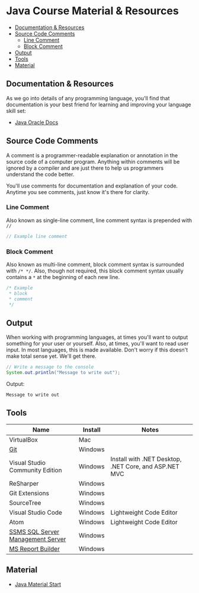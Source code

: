 # Java Course Material & Resources

* [Documentation & Resources](#documentation-resources)
* [Source Code Comments](#source-code-comments)
  * [Line Comment](#line-comment)
  * [Block Comment](#block-comment)
* [Output](#output)
* [Tools](#tools)
* [Material](#material)

## Documentation & Resources

As we go into details of any programming language, you'll find that documentation is your best friend for learning and improving your language skill set:

* [Java Oracle Docs](https://docs.oracle.com/javase/9/)

## Source Code Comments

A comment is a programmer-readable explanation or annotation in the source code of a computer program. Anything within comments will be ignored by a compiler and are just there to help us programmers understand the code better.

You'll use comments for documentation and explanation of your code. Anytime you see comments, just know it's there for clarity.

### Line Comment

Also known as single-line comment, line comment syntax is prepended with `//`

```cs
// Example line comment
```

### Block Comment

Also known as multi-line comment, block comment syntax is surrounded with `/* */`. Also, though not required, this block comment syntax usually contains a `*` at the beginning of each new line.

```cs
/* Example
 * block
 * comment
 */
```

## Output

When working with programming languages, at times you'll want to output something for your user or yourself. Also, at times, you'll want to read user input. In most languages, this is made available. Don't worry if this doesn't make total sense yet. We'll get there.

```java
// Write a message to the console
System.out.println("Message to write out");
```

Output:

```
Message to write out
```

## Tools

| Name                                                                                | Install | Notes                                                 |
| ----------------------------------------------------------------------------------- | ------- | ----------------------------------------------------- |
| VirtualBox                                                                          | Mac     |                                                       |
| [Git](https://git-scm.com)                                                          | Windows |                                                       |
| Visual Studio Community Edition                                                     | Windows | Install with .NET Desktop, .NET Core, and ASP.NET MVC |
| ReSharper                                                                           | Windows |                                                       |
| Git Extensions                                                                      | Windows |                                                       |
| SourceTree                                                                          | Windows |                                                       |
| Visual Studio Code                                                                  | Windows | Lightweight Code Editor                               |
| Atom                                                                                | Windows | Lightweight Code Editor                               |
| [SSMS SQL Server Management Server](https://go.microsoft.com/fwlink/?linkid=858904) | Windows |                                                       |
| [MS Report Builder](https://www.microsoft.com/en-us/download/details.aspx?id=53613) | Windows |                                                       |

## Material

* [Java Material Start](variables.markdown)
